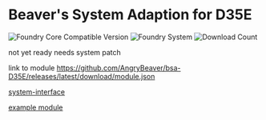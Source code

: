 # Beaver's System Adaption for D35E
![Foundry Core Compatible Version](https://img.shields.io/endpoint?url=https%3A%2F%2Ffoundryshields.com%2Fversion%3Fstyle%3Dflat%26url%3Dhttps%3A%2F%2Fgithub.com%2FAngryBeaver%2Fbsa-D35E%2Freleases%2Flatest%2Fdownload%2Fmodule.json)
![Foundry System](https://img.shields.io/endpoint?url=https%3A%2F%2Ffoundryshields.com%2Fsystem%3FnameType%3Draw%26showVersion%3D1%26style%3Dflat%26url%3Dhttps%3A%2F%2Fraw.githubusercontent.com%2FAngryBeaver%2Fbsa-D35E%2Fmain%2Fmodule.json)
![Download Count](https://img.shields.io/github/downloads/AngryBeaver/bsa-D35E/total?color=bright-green)

not yet ready needs system patch

link to module
https://github.com/AngryBeaver/bsa-D35E/releases/latest/download/module.json

[system-interface](https://github.com/AngryBeaver/beavers-system-interface)

[example module](https://github.com/AngryBeaver/beavers-crafting)


